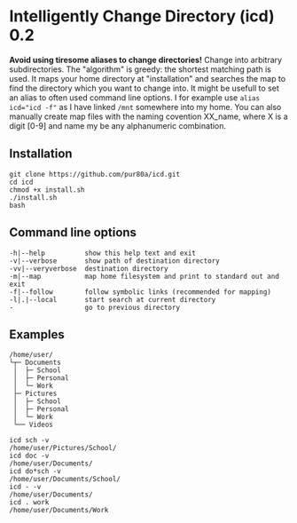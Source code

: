 # Intelligently Change Directory (icd) 0.2
**Avoid using tiresome aliases to change directories!**
Change into arbitrary subdirectories.
The "algorithm" is greedy: the shortest matching path is used.
It maps your home directory at "installation" and searches 
the map to find the directory which you want to change into. 
It might be usefull to set an alias to often used command line
options. I for example use `alias icd="icd -f"` as I have 
linked `/mnt` somewhere into my home. You can also manually 
create map files with the naming covention XX_name, where X
is a digit [0-9] and name my be any alphanumeric combination.

## Installation
```
git clone https://github.com/pur80a/icd.git
cd icd
chmod +x install.sh
./install.sh
bash
```
## Command line options

~~~USAGE: icd [-h|--help] [-v|--verbose] [-l|.|--local] [keyword]
-h|--help          show this help text and exit
-v|--verbose       show path of destination directory
-vv|--veryverbose  destination directory
-m|--map           map home filesystem and print to standard out and exit
-f|--follow        follow symbolic links (recommended for mapping)
-l|.|--local       start search at current directory
-                  go to previous directory
~~~



## Examples
~~~
/home/user/
└┬─ Documents
 │  ├─ School
 │  ├─ Personal
 │  └─ Work
 ├─ Pictures
 │  ├─ School
 │  ├─ Personal
 │  └─ Work
 └── Videos

icd sch -v 
/home/user/Pictures/School/
icd doc -v
/home/user/Documents/
icd do*sch -v
/home/user/Documents/School/
icd - -v 
/home/user/Documents/
icd . work
/home/user/Documents/Work

~~~
